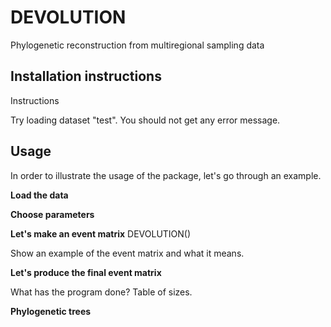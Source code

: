 # DEVOLUTION
Phylogenetic reconstruction from multiregional sampling data

## Installation instructions
Instructions


Try loading dataset "test". You should not get any error message.

## Usage
In order to illustrate the usage of the package, let's go through an example.

**Load the data**

**Choose parameters**

**Let's make an event matrix**
DEVOLUTION()

Show an example of the event matrix and what it means.

**Let's produce the final event matrix**

What has the program done?
Table of sizes.

**Phylogenetic trees**


